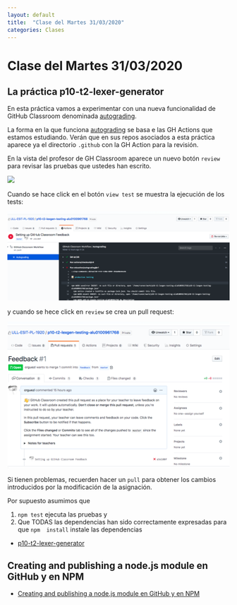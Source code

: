 ```yaml
---
layout: default
title:  "Clase del Martes 31/03/2020"
categories: Clases
---
```


# Clase del Martes 31/03/2020

## La práctica p10-t2-lexer-generator

En esta práctica vamos a experimentar con una nueva funcionalidad de
GitHub Classroom denominada [autograding](https://classroom.github.com/help/auto-grading).

La forma en la que funciona [autograding](https://classroom.github.com/help/auto-grading) se basa e las GH Actions que estamos estudiando. Verán que en sus repos asociados a esta práctica aparece ya el directorio `.github` con la GH Action para la revisión.

En la vista del profesor de GH Classroom aparece un nuevo botón `review` para revisar las pruebas que ustedes han escrito.

![]({{site.baseurl}}/assets/images/github-classroom-autograde.png)

Cuando se hace click en el botón `view test` se muestra la ejecución de los tests:

![](assets/images/github-classroom-autograde-view-test.png)

y cuando se hece click en `review` se crea un pull request:

![](assets/images/github-classroom-autograde-pull-request.png)

Si tienen problemas, recuerden hacer un `pull` para obtener los cambios introducidos por la modificación de la asignación.

Por supuesto asumimos que

1. `npm test` ejecuta las pruebas y 
2. Que TODAS las dependencias han sido correctamente expresadas para que `npm  install` instale las dependencias

* [p10-t2-lexer-generator]({{site.baseurl}}/tema2-expresiones-regulares-y-analisis-lexico/practicas/p10-t2-lexer-generator/)

## Creating and publishing a node.js module en GitHub y en NPM

* [Creating and publishing a node.js module en GitHub y en NPM]({{{site.baseurl}}/tema1-introduccion-a-javascript/creating-and-publishing-npm-module)

